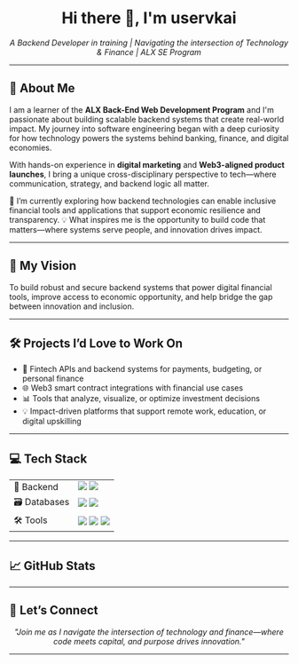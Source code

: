 <h1 align="center">Hi there 👋, I'm uservkai </h1>

<p align="center">
  <i>A Backend Developer in training | Navigating the intersection of Technology & Finance | ALX SE Program</i>
</p>

---

<h2>🚀 About Me</h2>

<p>
I am a learner of the <strong>ALX Back-End Web Development Program</strong> and I'm passionate about building scalable backend systems that create real-world impact. My journey into software engineering began with a deep curiosity for how technology powers the systems behind banking, finance, and digital economies.
</p>

<p>
With hands-on experience in <strong>digital marketing</strong> and <strong>Web3-aligned product launches</strong>, I bring a unique cross-disciplinary perspective to tech—where communication, strategy, and backend logic all matter.
</p>

<p>
🔭 I’m currently exploring how backend technologies can enable inclusive financial tools and applications that support economic resilience and transparency.  
💡 What inspires me is the opportunity to build code that matters—where systems serve people, and innovation drives impact.
</p>

---

<h2>🎯 My Vision</h2>

<p>
To build robust and secure backend systems that power digital financial tools, improve access to economic opportunity, and help bridge the gap between innovation and inclusion.
</p>

---

<h2>🛠️ Projects I’d Love to Work On</h2>

<ul>
  <li>🔐 Fintech APIs and backend systems for payments, budgeting, or personal finance</li>
  <li>🌐 Web3 smart contract integrations with financial use cases</li>
  <li>📊 Tools that analyze, visualize, or optimize investment decisions</li>
  <li>💡 Impact-driven platforms that support remote work, education, or digital upskilling</li>
</ul>

---

<h2>💻 Tech Stack</h2>

<table>
<tr>
  <td>💾 Backend</td>
  <td><img src="https://img.shields.io/badge/Python-3776AB?style=flat&logo=python&logoColor=white"/> <img src="https://img.shields.io/badge/Node.js-339933?style=flat&logo=nodedotjs&logoColor=white"/></td>
</tr>
<tr>
  <td>🗃️ Databases</td>
  <td><img src="https://img.shields.io/badge/MySQL-4479A1?style=flat&logo=mysql&logoColor=white"/> <img src="https://img.shields.io/badge/PostgreSQL-4169E1?style=flat&logo=postgresql&logoColor=white"/></td>
</tr>
<tr>
  <td>🛠️ Tools</td>
  <td><img src="https://img.shields.io/badge/Git-F05032?style=flat&logo=git&logoColor=white"/> <img src="https://img.shields.io/badge/GitHub-181717?style=flat&logo=github&logoColor=white"/> <img src="https://img.shields.io/badge/VS_Code-007ACC?style=flat&logo=visual-studio-code&logoColor=white"/></td>
</tr>
</table>

---

<h2>📈 GitHub Stats</h2>


---

<h2>🤝 Let’s Connect</h2>

<p align="center">
<!-- Optional: Add other links like portfolio, Dev.to, personal site -->
</p>

<p align="center"><i>"Join me as I navigate the intersection of technology and finance—where code meets capital, and purpose drives innovation."</i></p>

---



<!--
**uservkai/uservkai** is a ✨ _special_ ✨ repository because its `README.md` (this file) appears on your GitHub profile.

Here are some ideas to get you started:

- 🔭 I’m currently working on ...
- 🌱 I’m currently learning ...
- 👯 I’m looking to collaborate on ...
- 🤔 I’m looking for help with ...
- 💬 Ask me about ...
- 📫 How to reach me: ...
- 😄 Pronouns: ...
- ⚡ Fun fact: ...
-->
